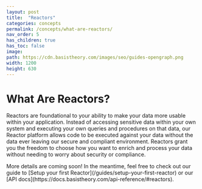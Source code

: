 ```yaml
---
layout: post
title:  "Reactors"
categories: concepts
permalink: /concepts/what-are-reactors/
nav_order: 5
has_children: true
has_toc: false
image:
path: https://cdn.basistheory.com/images/seo/guides-opengraph.png
width: 1200
height: 630
---
```


# What Are Reactors?

Reactors are foundational to your ability to make your data more usable within your application. 
Instead of accessing sensitive data within your own system and executing your own queries and procedures on that data, our Reactor platform allows code to be executed against your data without the data ever leaving our secure and compliant environment. 
Reactors grant you the freedom to choose how you want to enrich and process your data without needing to worry about security or compliance.

<span class="base-alert info">
  <span>
    More details are coming soon! In the meantime, feel free to check out our guide to [Setup your first Reactor](/guides/setup-your-first-reactor) or our [API docs](https://docs.basistheory.com/api-reference/#reactors).
  </span>
</span>